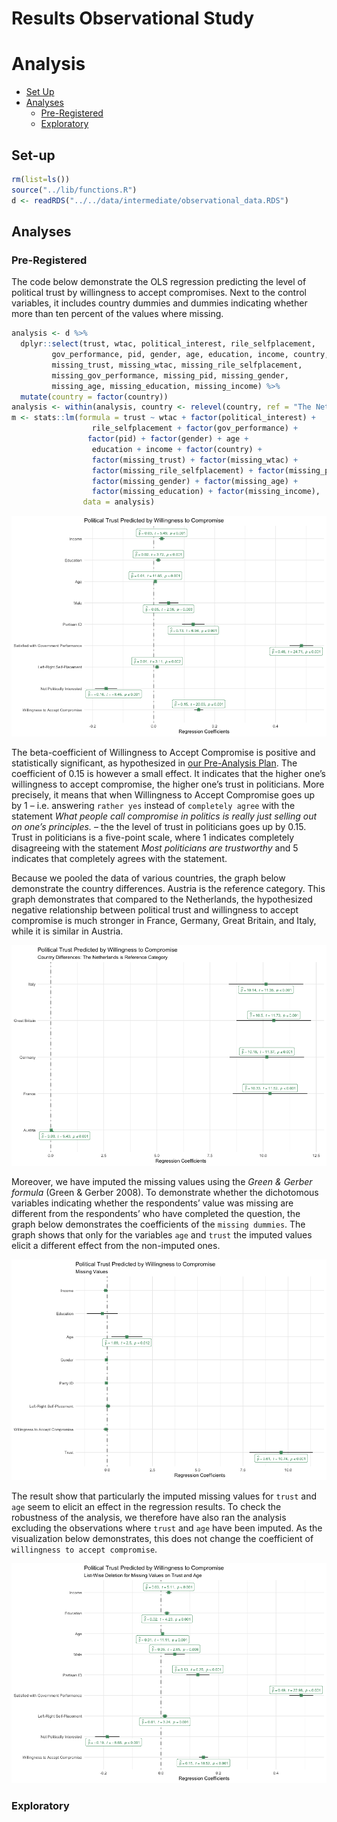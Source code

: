 Results Observational Study
================

# Analysis

  - [Set Up](#set-up)
  - [Analyses](#analysis)
      - [Pre-Registered](#pre-registered)
      - [Exploratory](#exploratory)

## Set-up

``` r
rm(list=ls())
source("../lib/functions.R")
d <- readRDS("../../data/intermediate/observational_data.RDS")
```

## Analyses

### Pre-Registered

The code below demonstrate the OLS regression predicting the level of
political trust by willingness to accept compromises. Next to the
control variables, it includes country dummies and dummies indicating
whether more than ten percent of the values where missing.

``` r
analysis <- d %>%
  dplyr::select(trust, wtac, political_interest, rile_selfplacement,
         gov_performance, pid, gender, age, education, income, country,
         missing_trust, missing_wtac, missing_rile_selfplacement,
         missing_gov_performance, missing_pid, missing_gender, 
         missing_age, missing_education, missing_income) %>%
  mutate(country = factor(country))
analysis <- within(analysis, country <- relevel(country, ref = "The Netherlands"))
m <- stats::lm(formula = trust ~ wtac + factor(political_interest) +
                  rile_selfplacement + factor(gov_performance) + 
                 factor(pid) + factor(gender) + age +
                  education + income + factor(country) + 
                  factor(missing_trust) + factor(missing_wtac) +
                  factor(missing_rile_selfplacement) + factor(missing_pid) +
                  factor(missing_gender) + factor(missing_age) + 
                  factor(missing_education) + factor(missing_income),
                data = analysis)
```

![](obervational_study_files/figure-gfm/unnamed-chunk-3-1.png)<!-- -->

The beta-coefficient of Willingness to Accept Compromise is positive and
statistically significant, as hypothesized in [our Pre-Analysis
Plan](https://osf.io/h29j3). The coefficient of 0.15 is however a small
effect. It indicates that the higher one’s willingness to accept
compromise, the higher one’s trust in politicians. More precisely, it
means that when Willingness to Accept Compromise goes up by 1 –
i.e. answering `rather yes` instead of `completely agree` with the
statement *What people call compromise in politics is really just
selling out on one’s principles.* – the the level of trust in
politicians goes up by 0.15. Trust in politicians is a five-point scale,
where 1 indicates completely disagreeing with the statement *Most
politicians are trustworthy* and 5 indicates that completely agrees with
the statement.

Because we pooled the data of various countries, the graph below
demonstrate the country differences. Austria is the reference category.
This graph demonstrates that compared to the Netherlands, the
hypothesized negative relationship between political trust and
willingness to accept compromise is much stronger in France, Germany,
Great Britain, and Italy, while it is similar in Austria.

![](obervational_study_files/figure-gfm/unnamed-chunk-4-1.png)<!-- -->

Moreover, we have imputed the missing values using the *Green & Gerber
formula* (Green & Gerber 2008). To demonstrate whether the dichotomous
variables indicating whether the respondents’ value was missing are
different from the respondents’ who have completed the question, the
graph below demonstrates the coefficients of the `missing dummies`. The
graph shows that only for the variables `age` and `trust` the imputed
values elicit a different effect from the non-imputed ones.

![](obervational_study_files/figure-gfm/unnamed-chunk-5-1.png)<!-- -->

The result show that particularly the imputed missing values for `trust`
and `age` seem to elicit an effect in the regression results. To check
the robustness of the analysis, we therefore have also ran the analysis
excluding the observations where `trust` and `age` have been imputed. As
the visualization below demonstrates, this does not change the
coefficient of `willingness to accept compromise`.

![](obervational_study_files/figure-gfm/unnamed-chunk-6-1.png)<!-- -->

### Exploratory
